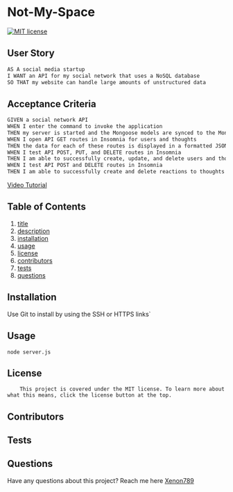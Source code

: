 # Not-My-Space

[![MIT license](https://img.shields.io/badge/license-MIT-blue.svg)](https://lbesson.mit-license.org/)

## User Story

```md
AS A social media startup
I WANT an API for my social network that uses a NoSQL database
SO THAT my website can handle large amounts of unstructured data
```

## Acceptance Criteria

```md
GIVEN a social network API
WHEN I enter the command to invoke the application
THEN my server is started and the Mongoose models are synced to the MongoDB database
WHEN I open API GET routes in Insomnia for users and thoughts
THEN the data for each of these routes is displayed in a formatted JSON
WHEN I test API POST, PUT, and DELETE routes in Insomnia
THEN I am able to successfully create, update, and delete users and thoughts in my database
WHEN I test API POST and DELETE routes in Insomnia
THEN I am able to successfully create and delete reactions to thoughts and add and remove friends to a user’s friend list
```
    
[Video Tutorial](./"https://drive.google.com/file/d/1T9JUpPRugn3giulqqUOl9Pc9qpxlHPvb/view?usp=sharing")
    
## Table of Contents
1.  [title](#title)
2.  [description](#description)
3.  [installation](#installation)
4.  [usage](#useage)
5.  [license](#license)
6.  [contributors](#contributors)
7.  [tests](#tests)
8.  [questions](#questions)
    
## Installation
Use Git to install by using the SSH or HTTPS links`
    
## Usage
`node server.js`
    
## License
        This project is covered under the MIT license. To learn more about what this means, click the license button at the top.
    
## Contributors

    
## Tests 

    
## Questions
Have any questions about this project? Reach me here
[Xenon789](https://github.com/Xenon789)
